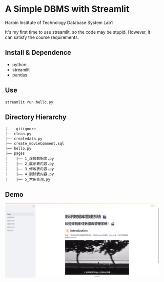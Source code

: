 A Simple DBMS with Streamlit
===
Harbin Institute of Technology Database System Lab1

It's my first time to use streamlit, so the code may be stupid. However, it can satisfy the course requirements.

## Install & Dependence
- python
- streamlit
- pandas


## Use
```
streamlit run hello.py
```

## Directory Hierarchy
```
|—— .gitignore
|—— clean.py
|—— createdata.py
|—— create_movieComment.sql
|—— hello.py
|—— pages
|    |—— 1_连接数据库.py
|    |—— 2_展示表内容.py
|    |—— 3_修改表内容.py
|    |—— 4_删除表内容.py
|    |—— 5_常用查询.py
```
## Demo
![image text](https://github.com/Moujuruo/Database_lab1_SimpleDBMS/blob/main/demo/first_page.png "first_page")
